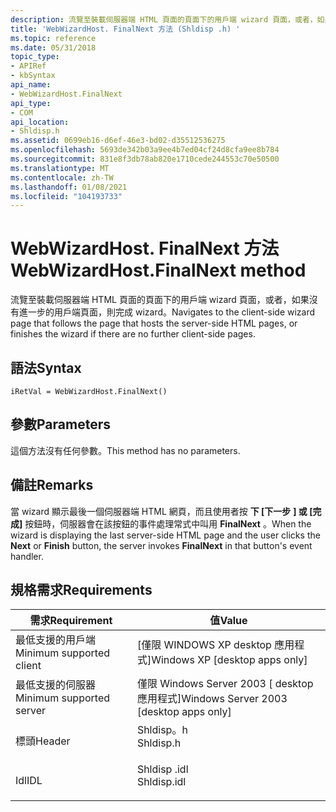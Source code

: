 ```yaml
---
description: 流覽至裝載伺服器端 HTML 頁面的頁面下的用戶端 wizard 頁面，或者，如果沒有進一步的用戶端頁面，則完成 wizard。
title: 'WebWizardHost. FinalNext 方法 (Shldisp .h) '
ms.topic: reference
ms.date: 05/31/2018
topic_type:
- APIRef
- kbSyntax
api_name:
- WebWizardHost.FinalNext
api_type:
- COM
api_location:
- Shldisp.h
ms.assetid: 0699eb16-d6ef-46e3-bd02-d35512536275
ms.openlocfilehash: 5693de342b03a9ee4b7ed04cf24d8cfa9ee8b784
ms.sourcegitcommit: 831e8f3db78ab820e1710cede244553c70e50500
ms.translationtype: MT
ms.contentlocale: zh-TW
ms.lasthandoff: 01/08/2021
ms.locfileid: "104193733"
---
```

# <a name="webwizardhostfinalnext-method"></a><span data-ttu-id="e0fb6-103">WebWizardHost. FinalNext 方法</span><span class="sxs-lookup"><span data-stu-id="e0fb6-103">WebWizardHost.FinalNext method</span></span>

<span data-ttu-id="e0fb6-104">流覽至裝載伺服器端 HTML 頁面的頁面下的用戶端 wizard 頁面，或者，如果沒有進一步的用戶端頁面，則完成 wizard。</span><span class="sxs-lookup"><span data-stu-id="e0fb6-104">Navigates to the client-side wizard page that follows the page that hosts the server-side HTML pages, or finishes the wizard if there are no further client-side pages.</span></span>

## <a name="syntax"></a><span data-ttu-id="e0fb6-105">語法</span><span class="sxs-lookup"><span data-stu-id="e0fb6-105">Syntax</span></span>


```JScript
iRetVal = WebWizardHost.FinalNext()
```



## <a name="parameters"></a><span data-ttu-id="e0fb6-106">參數</span><span class="sxs-lookup"><span data-stu-id="e0fb6-106">Parameters</span></span>

<span data-ttu-id="e0fb6-107">這個方法沒有任何參數。</span><span class="sxs-lookup"><span data-stu-id="e0fb6-107">This method has no parameters.</span></span>

## <a name="remarks"></a><span data-ttu-id="e0fb6-108">備註</span><span class="sxs-lookup"><span data-stu-id="e0fb6-108">Remarks</span></span>

<span data-ttu-id="e0fb6-109">當 wizard 顯示最後一個伺服器端 HTML 網頁，而且使用者按 **下 [下一步** **] 或 [完成]** 按鈕時，伺服器會在該按鈕的事件處理常式中叫用 **FinalNext** 。</span><span class="sxs-lookup"><span data-stu-id="e0fb6-109">When the wizard is displaying the last server-side HTML page and the user clicks the **Next** or **Finish** button, the server invokes **FinalNext** in that button's event handler.</span></span>

## <a name="requirements"></a><span data-ttu-id="e0fb6-110">規格需求</span><span class="sxs-lookup"><span data-stu-id="e0fb6-110">Requirements</span></span>



| <span data-ttu-id="e0fb6-111">需求</span><span class="sxs-lookup"><span data-stu-id="e0fb6-111">Requirement</span></span> | <span data-ttu-id="e0fb6-112">值</span><span class="sxs-lookup"><span data-stu-id="e0fb6-112">Value</span></span> |
|-------------------------------------|----------------------------------------------------------------------------------------|
| <span data-ttu-id="e0fb6-113">最低支援的用戶端</span><span class="sxs-lookup"><span data-stu-id="e0fb6-113">Minimum supported client</span></span><br/> | <span data-ttu-id="e0fb6-114">\[僅限 WINDOWS XP desktop 應用程式\]</span><span class="sxs-lookup"><span data-stu-id="e0fb6-114">Windows XP \[desktop apps only\]</span></span><br/>                                            |
| <span data-ttu-id="e0fb6-115">最低支援的伺服器</span><span class="sxs-lookup"><span data-stu-id="e0fb6-115">Minimum supported server</span></span><br/> | <span data-ttu-id="e0fb6-116">僅限 Windows Server 2003 \[ desktop 應用程式\]</span><span class="sxs-lookup"><span data-stu-id="e0fb6-116">Windows Server 2003 \[desktop apps only\]</span></span><br/>                                   |
| <span data-ttu-id="e0fb6-117">標頭</span><span class="sxs-lookup"><span data-stu-id="e0fb6-117">Header</span></span><br/>                   | <dl> <span data-ttu-id="e0fb6-118"><dt>Shldisp。h</dt></span><span class="sxs-lookup"><span data-stu-id="e0fb6-118"><dt>Shldisp.h</dt></span></span> </dl>   |
| <span data-ttu-id="e0fb6-119">Idl</span><span class="sxs-lookup"><span data-stu-id="e0fb6-119">IDL</span></span><br/>                      | <dl> <span data-ttu-id="e0fb6-120"><dt>Shldisp .idl</dt></span><span class="sxs-lookup"><span data-stu-id="e0fb6-120"><dt>Shldisp.idl</dt></span></span> </dl> |



 

 




